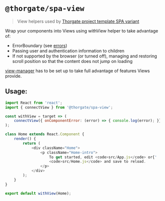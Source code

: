 # `@thorgate/spa-view`

> View helpers used by [Thorgate project template SPA variant](https://gitlab.com/thorgate-public/django-project-template/tree/spa)

Wrap your components into Views using withView helper to take advantage of:
* ErrorBoundary (see [errors](../errors/README.md))
* Passing user and authentication information to children
* If not supported by the browser (or turned off), managing and restoring scroll position so
  that the content does not jump on loading

[view-manager](../view-manager/README.md) has to be set up to take full advantage of features Views provide.

## Usage:

```js
import React from 'react';
import { connectView } from '@thorgate/spa-view';

const withView = target => (
    connectView({ onComponentError: (error) => { console.log(error); }})(target)
);

class Home extends React.Component {
    render() {
        return (
            <div className="Home">
                <p className="Home-intro">
                    To get started, edit <code>src/App.js</code> or{' '}
                    <code>src/Home.js</code> and save to reload.
                </p>
            </div>
        );
    }
}

export default withView(Home);
```
